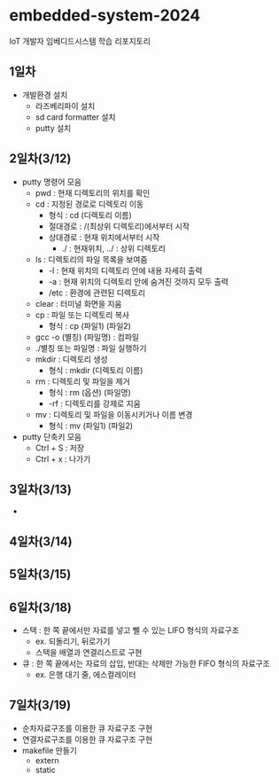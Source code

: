 # embedded-system-2024
IoT 개발자 임베디드시스템 학습 리포지토리

## 1일차
- 개발환경 설치
    - 라즈베리파이 설치
    - sd card formatter 설치
    - putty 설치
    

## 2일차(3/12)
- putty 명령어 모음
    - pwd : 현재 디렉토리의 위치를 확인
    - cd : 지정된 경로로 디렉토리 이동
        - 형식 : cd (디렉토리 이름)
        - 절대경로 : /(최상위 디렉토리)에서부터 시작
        - 상대경로 : 현재 위치에서부터 시작
            - ./ : 현재위치, ../ : 상위 디렉토리
    - ls : 디렉토리의 파일 목록을 보여줌
        - -l : 현재 위치의 디렉토리 안에 내용 자세히 출력
        - -a : 현재 위치의 디렉토리 안에 숨겨진 것까지 모두 출력
        - /etc : 환경에 관련된 디렉토리 
    - clear : 터미널 화면을 지움
    - cp : 파일 또는 디렉토리 복사
        - 형식 : cp (파일1) (파일2) 
    - gcc -o (별칭) (파일명) : 컴파일
    - ./별칭 또는 파일명 : 파일 실행하기
    - mkdir : 디렉토리 생성
        - 형식 : mkdir (디렉토리 이름)
    - rm : 디렉토리 및 파일을 제거
        - 형식 : rm (옵션) (파일명)
        - -rf : 디렉토리를 강제로 지움
    - mv : 디렉토리 및 파일을 이동시키거나 이름 변경
        - 형식 : mv (파일1) (파일2)
- putty 단축키 모음
    - Ctrl + S : 저장
    - Ctrl + x : 나가기

## 3일차(3/13)
- 

## 4일차(3/14)

## 5일차(3/15)

## 6일차(3/18)
- 스택 : 한 쪽 끝에서만 자료를 넣고 뺄 수 있는 LIFO 형식의 자료구조
    - ex. 되돌리기, 뒤로가기
    - 스택을 배열과 연결리스트로 구현
- 큐 : 한 쪽 끝에서는 자료의 삽입, 반대는 삭제만 가능한 FIFO 형식의 자료구조
    - ex. 은행 대기 줄, 에스컬레이터

## 7일차(3/19)
- 순차자료구조를 이용한 큐 자료구조 구현
- 연결자료구조를 이용한 큐 자료구조 구현
- makefile 만들기
    - extern
    - static
